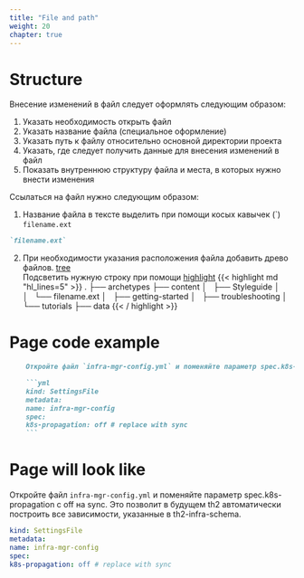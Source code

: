 ```yaml
---
title: "File and path"
weight: 20
chapter: true
---
```


#   Structure

Внесение изменений в файл следует оформлять следующим образом:

1) Указать необходимость открыть файл
2) Указать название файла (специальное оформление)
3) Указать путь к файлу относительно основной директории проекта
4) Указать, где следует получить данные для внесения изменений в файл
5) Показать внутреннюю структуру файла и места, в которых нужно внести изменения

Ссылаться на файл нужно следующим образом:
1. Название файла в тексте выделить при помощи косых кавычек (\`) `filename.ext`
```md
`filename.ext`
```
2. При необходимости указания расположения файла добавить древо файлов. [tree](https://pingvinus.ru/note/tree)  
Подсветить нужную строку при помощи [highlight](https://gohugo.io/content-management/syntax-highlighting/)
{{< highlight md "hl_lines=5" >}}
.
├── archetypes
├── content
│   ├── Styleguide
│   │   └── filename.ext
│   ├── getting-started
│   ├── troubleshooting
│   └── tutorials
├── data
{{< / highlight >}}

#   Page code example

```md
    Откройте файл `infra-mgr-config.yml` и поменяйте параметр spec.k8s-propagation с off на sync. Это позволит в будущем th2 автоматически построить все зависимости, указанные в th2-infra-schema.

    ```yml
    kind: SettingsFile
    metadata:
    name: infra-mgr-config
    spec:
    k8s-propagation: off # replace with sync
    ```
```

#   Page will look like

Откройте файл `infra-mgr-config.yml` и поменяйте параметр spec.k8s-propagation с off на sync. Это позволит в будущем th2 автоматически построить все зависимости, указанные в th2-infra-schema.

```yml
kind: SettingsFile
metadata:
name: infra-mgr-config
spec:
k8s-propagation: off # replace with sync
```



